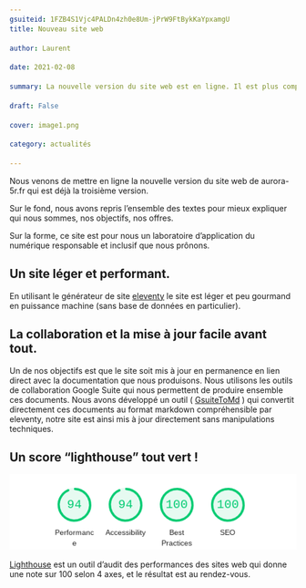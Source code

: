 ```yaml
---
gsuiteid: 1FZB4S1Vjc4PALDn4zh0e8Um-jPrW9FtBykKaYpxamgU
title: Nouveau site web

author: Laurent

date: 2021-02-08

summary: La nouvelle version du site web est en ligne. Il est plus complet, plus joli, plus léger, et plus pratique !

draft: False

cover: image1.png

category: actualités

---
```


Nous venons de mettre en ligne la nouvelle version du site web de aurora-5r.fr qui est déjà la troisième version.

Sur le fond, nous avons repris l’ensemble des textes pour mieux expliquer qui nous sommes, nos objectifs, nos offres.

Sur la forme, ce site est pour nous un laboratoire d’application du numérique responsable et inclusif que nous prônons.

Un site léger et performant.
----------------------------

En utilisant le générateur de site [eleventy](https://www.google.com/url?q=https://www.11ty.dev/&sa=D&source=editors&ust=1616752855219000&usg=AOvVaw06qKiii01xy2hQcAJVWdxM) le site est léger et peu gourmand en puissance machine (sans base de données en particulier).

La collaboration et la mise à jour facile avant tout.
-----------------------------------------------------

Un de nos objectifs est que le site soit mis à jour en permanence en lien direct avec la documentation que nous produisons. Nous utilisons les outils de collaboration Google Suite qui nous permettent de produire ensemble ces documents. Nous avons développé un outil ( [GsuiteToMd](https://www.google.com/url?q=https://pypi.org/project/GsuiteToMd/1.0/&sa=D&source=editors&ust=1616752855219000&usg=AOvVaw2og-sY6yHfrnKp2tqsf-29) ) qui convertit directement ces documents au format markdown compréhensible par eleventy, notre site est ainsi mis à jour directement sans manipulations techniques.

Un score “lighthouse” tout vert !
---------------------------------

![](images/image1.png)

[Lighthouse](https://www.google.com/url?q=https://developers.google.com/web/tools/lighthouse&sa=D&source=editors&ust=1616752855220000&usg=AOvVaw2YGCmKyLMq7UZxeoKvBwZ3) est un outil d’audit des performances des sites web qui donne une note sur 100 selon 4 axes, et le résultat est au rendez-vous.

